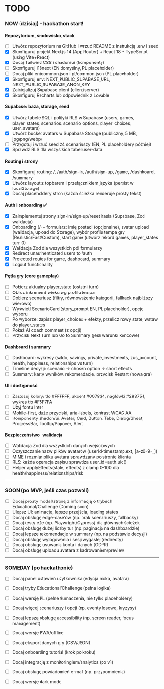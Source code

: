 # TODO

### NOW (dzisiaj) – hackathon start!

#### Repozytorium, środowisko, stack
- [ ] Utwórz repozytorium na GitHub i wrzuć README z instrukcją .env i seed
- [x] Skonfiguruj projekt Next.js 14 (App Router) + React 18 + TypeScript (using Vite+React)
- [x] Dodaj Tailwind CSS i shadcn/ui (komponenty)
- [ ] Skonfiguruj i18next (EN domyślny, PL placeholder)
- [ ] Dodaj pliki en/common.json i pl/common.json (PL placeholder)
- [x] Skonfiguruj env: NEXT_PUBLIC_SUPABASE_URL, NEXT_PUBLIC_SUPABASE_ANON_KEY
- [x] Zainicjalizuj Supabase client (client/server)
- [x] Skonfiguruj Recharts lub odpowiednik z Lovable

#### Supabase: baza, storage, seed
- [x] Utwórz tabele SQL i polityki RLS w Supabase (users, games, player_states, scenarios, scenario_options, player_choices, user_avatars)
- [x] Utwórz bucket avatars w Supabase Storage (publiczny, 5 MB, jpg/png/webp)
- [ ] Przygotuj i wrzuć seed 24 scenariuszy (EN, PL placeholdery później)
- [x] Sprawdź RLS dla wszystkich tabel user-data

#### Routing i strony
- [x] Skonfiguruj routing: /, /auth/sign-in, /auth/sign-up, /game, /dashboard, /summary
- [x] Utwórz layout z topbarem i przełącznikiem języka (persist w localStorage)
- [x] Dodaj placeholdery stron (każda ścieżka renderuje prosty tekst)

#### Auth i onboarding ✅
- [x] Zaimplementuj strony sign-in/sign-up/reset hasła (Supabase, Zod walidacja)
- [x] Onboarding (/) – formularz: imię postaci (opcjonalne), avatar upload (walidacja, upload do Storage), wybór profilu tempa gry (Realistic/Fast/Custom), start game (utwórz rekord games, player_states turn 0)
- [x] Walidacja Zod dla wszystkich pól formularzy
- [x] Redirect unauthenticated users to /auth
- [x] Protected routes for game, dashboard, summary
- [x] Logout functionality

#### Pętla gry (core gameplay)
- [ ] Pobierz aktualny player_state (ostatni turn)
- [ ] Oblicz inkrement wieku wg profilu tempa
- [ ] Dobierz scenariusz (filtry, równoważenie kategorii, fallback najbliższy wiekowo)
- [ ] Wyświetl ScenarioCard (story_prompt EN, PL placeholder), opcje wyboru
- [ ] Po wyborze: zapisz player_choices + efekty, przelicz nowy state, wstaw do player_states
- [ ] Pokaż AI coach comment (z opcji)
- [ ] Przycisk Next Turn lub Go to Summary (jeśli warunki końcowe)

#### Dashboard i summary
- [ ] Dashboard: wykresy (saldo, savings, private_investments, zus_account, health, happiness, relationships vs turn)
- [ ] Timeline decyzji: scenario → chosen option → short effects
- [ ] Summary: karty wyników, rekomendacje, przycisk Restart (nowa gra)

#### UI i dostępność
- [ ] Zastosuj kolory: tło #FFFFFF, akcent #007834, nagłówki #283754, wykres tło #F5F7FA
- [ ] Użyj fontu Inter
- [ ] Mobile-first, duże przyciski, aria-labels, kontrast WCAG AA
- [ ] Komponenty shadcn/ui: Avatar, Card, Button, Tabs, Dialog/Sheet, ProgressBar, Tooltip/Popover, Alert

#### Bezpieczeństwo i walidacja
- [ ] Walidacja Zod dla wszystkich danych wejściowych
- [ ] Oczyszczanie nazw plików avatarów (userId-timestamp.ext, [a-z0-9-_])
- [ ] MIME i rozmiar pliku avatara sprawdzany po stronie klienta
- [ ] RLS: każda operacja zapisu sprawdza user_id=auth.uid()
- [ ] Helper applyEffects(state, effects) z clamp 0–100 dla health/happiness/relationships/risk

---

### SOON (po MVP, jeśli czas pozwoli)

- [ ] Dodaj prosty modal/stronę z informacją o trybach Educational/Challenge (Coming soon)
- [ ] Ulepsz UI: animacje, lepsze przejścia, loading states
- [ ] Dodaj obsługę edge-case’ów (np. brak scenariuszy, fallbacky)
- [ ] Dodaj testy e2e (np. Playwright/Cypress) dla głównych ścieżek
- [ ] Dodaj obsługę dużej liczby tur (np. paginacja na dashboardzie)
- [ ] Dodaj lepsze rekomendacje w summary (np. na podstawie decyzji)
- [ ] Dodaj obsługę wylogowania i sesji wygasłej (redirecty)
- [ ] Dodaj obsługę usuwania konta i danych (GDPR)
- [ ] Dodaj obsługę uploadu avatara z kadrowaniem/preview

---

### SOMEDAY (po hackathonie)

- [ ] Dodaj panel ustawień użytkownika (edycja nicka, avatara)
- [ ] Dodaj tryby Educational/Challenge (pełna logika)
- [ ] Dodaj wersję PL (pełne tłumaczenia, nie tylko placeholdery)
- [ ] Dodaj więcej scenariuszy i opcji (np. eventy losowe, kryzysy)
- [ ] Dodaj lepszą obsługę accessibility (np. screen reader, focus management)
- [ ] Dodaj wersję PWA/offline
- [ ] Dodaj eksport danych gry (CSV/JSON)
- [ ] Dodaj onboarding tutorial (krok po kroku)
- [ ] Dodaj integrację z monitoringiem/analytics (po v1)
- [ ] Dodaj obsługę powiadomień e-mail (np. przypomnienia)
- [ ] Dodaj wersję dark mode

